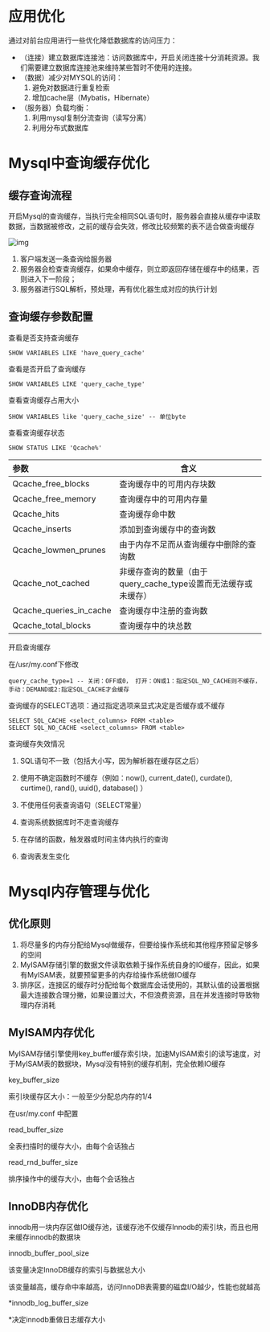 # 应用优化

通过对前台应用进行一些优化降低数据库的访问压力：

- （连接）建立数据库连接池：访问数据库中，开启关闭连接十分消耗资源。我们需要建立数据库连接池来维持某些暂时不使用的连接。
- （数据）减少对MYSQL的访问：
  1. 避免对数据进行重复检索
  2. 增加cache层（Mybatis，Hibernate）
- （服务器）负载均衡：
  1. 利用mysql复制分流查询（读写分离）
  2. 利用分布式数据库



# Mysql中查询缓存优化

## 缓存查询流程

开启Mysql的查询缓存，当执行完全相同SQL语句时，服务器会直接从缓存中读取数据，当数据被修改，之前的缓存会失效，修改比较频繁的表不适合做查询缓存

![img](https://user-gold-cdn.xitu.io/2019/2/22/16910d7a35f569f9?imageslim)

1. 客户端发送一条查询给服务器
2. 服务器会检查查询缓存，如果命中缓存，则立即返回存储在缓存中的结果，否则进入下一阶段；
3. 服务器进行SQL解析，预处理，再有优化器生成对应的执行计划



## 查询缓存参数配置

查看是否支持查询缓存

```mysql
SHOW VARIABLES LIKE 'have_query_cache'
```

查看是否开启了查询缓存

```mysql
SHOW VARIABLES LIKE 'query_cache_type'
```

查看查询缓存占用大小

```mysql
SHOW VARIABLES like 'query_cache_size' -- 单位byte
```

查看查询缓存状态

```mysql
SHOW STATUS LIKE 'Qcache%'
```

| 参数                    | 含义                                                         |
| :---------------------- | ------------------------------------------------------------ |
| Qcache_free_blocks      | 查询缓存中的可用内存块数                                     |
| Qcache_free_memory      | 查询缓存中的可用内存量                                       |
| Qcache_hits             | 查询缓存命中数                                               |
| Qcache_inserts          | 添加到查询缓存中的查询数                                     |
| Qcache_lowmen_prunes    | 由于内存不足而从查询缓存中删除的查询数                       |
| Qcache_not_cached       | 非缓存查询的数量（由于query_cache_type设置而无法缓存或未缓存） |
| Qcache_queries_in_cache | 查询缓存中注册的查询数                                       |
| Qcache_total_blocks     | 查询缓存中的块总数                                           |

开启查询缓存

在/usr/my.conf下修改

```mysql
query_cache_type=1 -- 关闭：OFF或0， 打开：ON或1：指定SQL_NO_CACHE则不缓存， 手动：DEMAND或2:指定SQL_CACHE才会缓存
```

查询缓存的SELECT选项：通过指定选项来显式决定是否缓存或不缓存

```mysql
SELECT SQL_CACHE <select_columns> FORM <table>
SELECT SQL_NO_CACHE <select_columns> FROM <table>
```

查询缓存失效情况

1. SQL语句不一致（包括大小写，因为解析器在缓存区之后）
2. 使用不确定函数时不缓存（例如：now(), current_date(), curdate(), curtime(), rand(), uuid(), database() ）

3. 不使用任何表查询语句（SELECT常量）
4. 查询系统数据库时不走查询缓存
5. 在存储的函数，触发器或时间主体内执行的查询
6. 查询表发生变化



# Mysql内存管理与优化

## 优化原则

1. 将尽量多的内存分配给Mysql做缓存，但要给操作系统和其他程序预留足够多的空间
2. MyISAM存储引擎的数据文件读取依赖于操作系统自身的IO缓存，因此，如果有MyISAM表，就要预留更多的内存给操作系统做IO缓存
3. 排序区，连接区的缓存时分配给每个数据库会话使用的，其默认值的设置根据最大连接数合理分撇，如果设置过大，不但浪费资源，且在并发连接时导致物理内存消耗

## MyISAM内存优化

MyISAM存储引擎使用key_buffer缓存索引块，加速MyISAM索引的读写速度，对于MyISAM表的数据块，Mysql没有特别的缓存机制，完全依赖IO缓存



key_buffer_size

索引块缓存区大小：一般至少分配总内存的1/4

在usr/my.conf 中配置



read_buffer_size

全表扫描时的缓存大小，由每个会话独占



read_rnd_buffer_size

排序操作中的缓存大小，由每个会话独占



## InnoDB内存优化

innodb用一块内存区做IO缓存池，该缓存池不仅缓存Innodb的索引块，而且也用来缓存innodb的数据块



innodb_buffer_pool_size

该变量决定InnoDB缓存的索引与数据总大小

该变量越高，缓存命中率越高，访问InnoDB表需要的磁盘I/O越少，性能也就越高



*innodb_log_buffer_size

*决定innodb重做日志缓存大小



